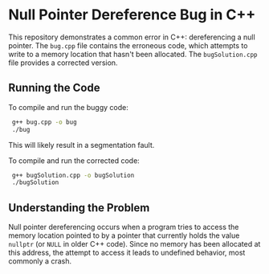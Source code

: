 # Null Pointer Dereference Bug in C++

This repository demonstrates a common error in C++: dereferencing a null pointer.  The `bug.cpp` file contains the erroneous code, which attempts to write to a memory location that hasn't been allocated.  The `bugSolution.cpp` file provides a corrected version.

## Running the Code

To compile and run the buggy code:

```bash
 g++ bug.cpp -o bug
 ./bug
```

This will likely result in a segmentation fault.

To compile and run the corrected code:

```bash
 g++ bugSolution.cpp -o bugSolution
 ./bugSolution
```

## Understanding the Problem

Null pointer dereferencing occurs when a program tries to access the memory location pointed to by a pointer that currently holds the value `nullptr` (or `NULL` in older C++ code).  Since no memory has been allocated at this address, the attempt to access it leads to undefined behavior, most commonly a crash.